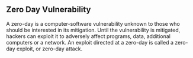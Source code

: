 ## Zero Day Vulnerability

A zero-day is a computer-software vulnerability unknown to those who should be interested in its mitigation.
Until the vulnerability is mitigated, hackers can exploit it to adversely affect programs, data, additional
computers or a network. An exploit directed at a zero-day is called a zero-day exploit, or zero-day attack.<br>
